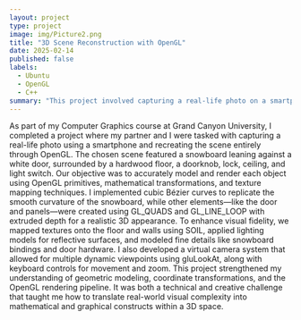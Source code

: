 ```yaml
---
layout: project
type: project
image: img/Picture2.png
title: "3D Scene Reconstruction with OpenGL"
date: 2025-02-14
published: false
labels:
  - Ubuntu
  - OpenGL
  - C++
summary: "This project involved capturing a real-life photo on a smartphone and recreating the entire scene using OpenGL primitives and transformations. The selected scene featured a snowboard leaning against a white door, surrounded by a hardwood floor, ceiling, doorknob, lock, and light switch. Each element was reconstructed using geometric primitives and mathematical modeling."
---
```

As part of my Computer Graphics course at Grand Canyon University, I completed a project where my partner and I were tasked with capturing a real-life photo using a smartphone and recreating the scene entirely through OpenGL. The chosen scene featured a snowboard leaning against a white door, surrounded by a hardwood floor, a doorknob, lock, ceiling, and light switch. Our objective was to accurately model and render each object using OpenGL primitives, mathematical transformations, and texture mapping techniques. I implemented cubic Bézier curves to replicate the smooth curvature of the snowboard, while other elements—like the door and panels—were created using GL_QUADS and GL_LINE_LOOP with extruded depth for a realistic 3D appearance. To enhance visual fidelity, we mapped textures onto the floor and walls using SOIL, applied lighting models for reflective surfaces, and modeled fine details like snowboard bindings and door hardware. I also developed a virtual camera system that allowed for multiple dynamic viewpoints using gluLookAt, along with keyboard controls for movement and zoom. This project strengthened my understanding of geometric modeling, coordinate transformations, and the OpenGL rendering pipeline. It was both a technical and creative challenge that taught me how to translate real-world visual complexity into mathematical and graphical constructs within a 3D space.

